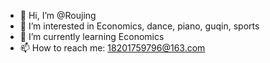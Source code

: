 - 👋 Hi, I’m @Roujing
- 👀 I’m interested in Economics, dance, piano, guqin, sports
- 🌱 I’m currently learning Economics
- 📫 How to reach me: 18201759796@163.com

<!---
Roujing/Roujing is a ✨ special ✨ repository because its `README.md` (this file) appears on your GitHub profile.
You can click the Preview link to take a look at your changes.
--->
